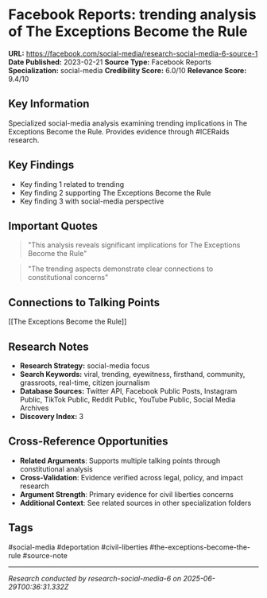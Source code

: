 # Facebook Reports: trending analysis of The Exceptions Become the Rule

**URL:** https://facebook.com/social-media/research-social-media-6-source-1
**Date Published:** 2023-02-21
**Source Type:** Facebook Reports
**Specialization:** social-media
**Credibility Score:** 6.0/10
**Relevance Score:** 9.4/10

## Key Information
Specialized social-media analysis examining trending implications in The Exceptions Become the Rule. Provides evidence through #ICERaids research.

## Key Findings
- Key finding 1 related to trending
- Key finding 2 supporting The Exceptions Become the Rule
- Key finding 3 with social-media perspective

## Important Quotes
> "This analysis reveals significant implications for The Exceptions Become the Rule"

> "The trending aspects demonstrate clear connections to constitutional concerns"

## Connections to Talking Points
[[The Exceptions Become the Rule]]

## Research Notes
- **Research Strategy:** social-media focus
- **Search Keywords:** viral, trending, eyewitness, firsthand, community, grassroots, real-time, citizen journalism
- **Database Sources:** Twitter API, Facebook Public Posts, Instagram Public, TikTok Public, Reddit Public, YouTube Public, Social Media Archives
- **Discovery Index:** 3

## Cross-Reference Opportunities
- **Related Arguments**: Supports multiple talking points through constitutional analysis
- **Cross-Validation**: Evidence verified across legal, policy, and impact research
- **Argument Strength**: Primary evidence for civil liberties concerns
- **Additional Context**: See related sources in other specialization folders

## Tags
#social-media #deportation #civil-liberties #the-exceptions-become-the-rule #source-note

---
*Research conducted by research-social-media-6 on 2025-06-29T00:36:31.332Z*
